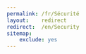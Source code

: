 ```yaml
---
permalink: /fr/Sécurité
layout:    redirect
redirect:  /en/Security
sitemap:
    exclude: yes
---
```

